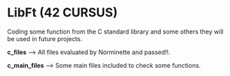 # LibFt (42 CURSUS)
Coding some function from the C standard library and some others they will be used in future projects.

**c_files** --> All files evaluated by Norminette and passed!!.

**c_main_files** --> Some main files included to check some functions.
